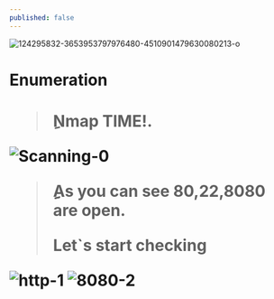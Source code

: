 ```yaml
---
published: false
---
```

<img src="https://i.ibb.co/8X9PmsQ/124295832-3653953797976480-4510901479630080213-o.jpg" alt="124295832-3653953797976480-4510901479630080213-o" border="0">


<h1>Enumeration<h1>
<blockquote>
<p>ِNmap TIME!.</p>
</blockquote>
  
<img src="https://i.ibb.co/3RXLC45/Scanning-0.png" alt="Scanning-0" border="0"> 
  
<blockquote>
<p>ِِِAs you can see 80,22,8080 are open.</p>
<p>Let`s start checking</p>
</blockquote>
  
<img src="https://i.ibb.co/9HS7cmz/http-1.png" alt="http-1" border="0">
<img src="https://i.ibb.co/VV786ZF/8080-2.png" alt="8080-2" border="0">